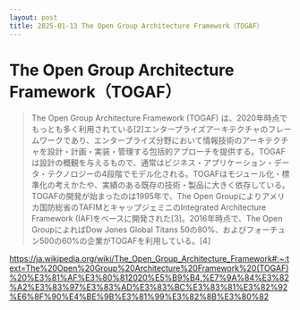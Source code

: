 ```yaml
---
layout: post
title: 2025-01-13 The Open Group Architecture Framework（TOGAF）
---
```


# The Open Group Architecture Framework（TOGAF）

> The Open Group Architecture Framework (TOGAF) は、2020年時点でもっとも多く利用されている[2]エンタープライズアーキテクチャのフレームワークであり、エンタープライズ分野において情報技術のアーキテクチャを設計・計画・実装・管理する包括的アプローチを提供する。TOGAFは設計の概観を与えるもので、通常はビジネス・アプリケーション・データ・テクノロジーの4段階でモデル化される。TOGAFはモジュール化・標準化の考えかたや、実績のある既存の技術・製品に大きく依存している。 TOGAFの開発が始まったのは1995年で、The Open Groupによりアメリカ国防総省のTAFIMとキャップジェミニのIntegrated Architecture Framework (IAF)をベースに開発された[3]。2016年時点で、The Open GroupによればDow Jones Global Titans 50の80%、およびフォーチュン500の60%の企業がTOGAFを利用している。[4]

https://ja.wikipedia.org/wiki/The_Open_Group_Architecture_Framework#:~:text=The%20Open%20Group%20Architecture%20Framework%20(TOGAF)%20%E3%81%AF%E3%80%812020%E5%B9%B4,%E7%9A%84%E3%82%A2%E3%83%97%E3%83%AD%E3%83%BC%E3%83%81%E3%82%92%E6%8F%90%E4%BE%9B%E3%81%99%E3%82%8B%E3%80%82
